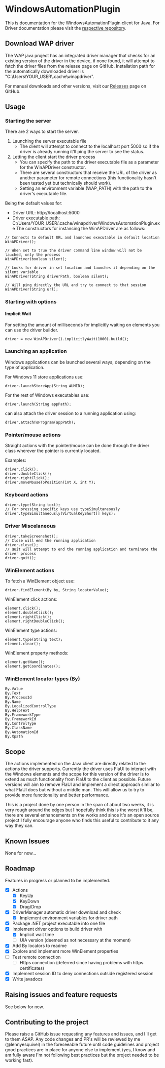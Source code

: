 # WindowsAutomationPlugin
This is documentation for the WindowsAutomationPlugin client for Java. For Driver documentation please visit the [respective repository](https://github.com/lennyesquivel/WindowsAutomationPlugin-Java/tree/master).
## Download WAP driver
The WAP java project has an integrated driver manager that checks for an existing version of the driver in the device, if none found, it will attempt to fetch the driver files from the release page on GitHub.
Installation path for the automatically downloaded driver is "C:\\Users\\YOUR_USER\\.cache\\winapdriver".

For manual downloads and other versions, visit our [Releases](https://github.com/lennyesquivel/WindowsAutomationPlugin-WindowsDriver/releases) page on GitHub.

## Usage
### Starting the server
There are 2 ways to start the server.
1. Launching the server executable file
	- The client will attempt to connect to the localhost port 5000 so if the driver is already running it'll ping the server to see the status.
2. Letting the client start the driver process
	- You can specify the path to the driver executable file as a parameter for the WinAPDriver constructor.
	- There are several constructors that receive the URL of the driver as another parameter for remote connections (this functionality hasn't been tested yet but technically should work).
    - Setting an environment variable (WAP_PATH) with the path to the driver's executable file.

Being the default values for:
- Driver URL: http://localhost:5000
- Driver executable path: C:/Users/YOUR_USER/.cache/winapdriver/WindowsAutomationPlugin.exe
The constructors for instancing the WinAPDriver are as follows:

```
// Connects to default URL and launches executable in default location
WinAPDriver();

// When set to true the driver command line window will not be lauched, only the process
WinAPDriver(boolean silent);

// Looks for driver in set location and launches it depending on the silent variable
WinAPDriver(String driverPath, boolean silent);

// Will ping directly the URL and try to connect to that session
WinAPDriver(String url);
```
### Starting with options
#### Implicit Wait
For setting the amount of milliseconds for implicitly waiting on elements you can use the driver builder.
```
driver = new WinAPDriver().implicitlyWait(1000).build();
```

### Launching an application
Windows applications can be launched several ways, depending on the type of application.
 
For Windows 11 store applications use:
```
driver.launchStoreApp(String AUMID);
```
For the rest of Windows executables use:
```
driver.launch(String appPath);
```
can also attach the driver session to a running application using:
```
driver.attachToProgram(appPath);
```

### Pointer/mouse actions
Straight actions with the pointer/mouse can be done through the driver class wherever the pointer is currently located.

Examples:
```
driver.click();
driver.doubleClick();
driver.rightClick();
driver.moveMouseToPosition(int X, int Y);
```

### Keyboard actions
```
driver.type(String text);
// For pressing specific keys use typeSimultaneously
driver.typeSimultaneously(VirtualKeyShort[] keys);
```

### Driver Miscelaneous
```
driver.takeScreenshot();
// Close will end the running application
driver.close();
// Quit will attempt to end the running application and terminate the driver process
driver.quit();
```

### WinElement actions
To fetch a WinElement object use:
```
driver.findElement(By by, String locatorValue);
```

WinElement click actions:
```
element.click();
element.doubleClick();
element.rightClick();
element.rightDoubleClick();
```

WinElement type actions:
```
element.type(String text);
element.clear();
```

WinElement property methods:
```
element.getName();
element.getCoordinates();
```

### WinElement locator types (By)
```
By.Value
By.Text
By.ProcessId
By.Name
By.LocalizedControlType
By.HelpText
By.FrameworkType
By.FrameworkId
By.ControlType
By.ClassName
By.AutomationId
By.Xpath
```

## Scope
The actions implemented on the Java client are directly related to the actions the driver supports. Currently the driver uses FlaUI to interact with the Windows elements and the scope for this version of the driver is to extend as much functionality from FlaUI to the client as possible. Future versions will aim to remove FlaUI and implement a direct approach similar to what FlaUI does but without a middle man. This will allow us to try to provide more functionality and better performance.

This is a project done by one person in the span of about two weeks, it is very rough around the edges but I hopefully think this is the worst it'll be, there are several enhancements on the works and since it's an open source project I fully encourage anyone who finds this useful to contribute to it any way they can.
## Known Issues
None for now...

## Roadmap
Features in progress or planned to be implemented.
- [x] Actions 
  - [x] KeyUp
  - [x] KeyDown
  - [x] Drag/Drop
- [x] DriverManager automatic driver download and check
	- [x] Implement environment variables for driver path
- [x] Package .NET project executable into one file
- [x] Implement driver options to build driver with
	- [x] Implicit wait time
	- [ ] UIA version (deemed as not necessary at the moment)
- [x] Add By locators to readme
- [x] Explore and implement more WinElement properties
- [ ] Test remote connection
	- [ ] Https connection (deferred since having problems with https certificates)
- [x] Implement session ID to deny connections outside registered session
- [x] Write javadocs

## Raising issues and feature requests
See below for now.

## Contributing to the project
Please raise a GitHub issue requesting any features and issues, and I'll get to them ASAP. Any code changes and PR's will be reviewed by me (@lennyesquivel) in the foreseeable future until code guidelines and project good practices are in place for anyone else to implement (yes, I know and am fully aware I'm not following best practices but the project needed to be working fast).
